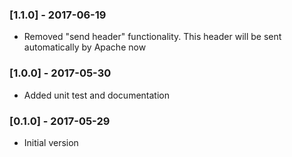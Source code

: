 ### [1.1.0] - 2017-06-19
- Removed "send header" functionality. This header will be sent automatically by Apache now
### [1.0.0] - 2017-05-30
- Added unit test and documentation  
### [0.1.0] - 2017-05-29
- Initial version